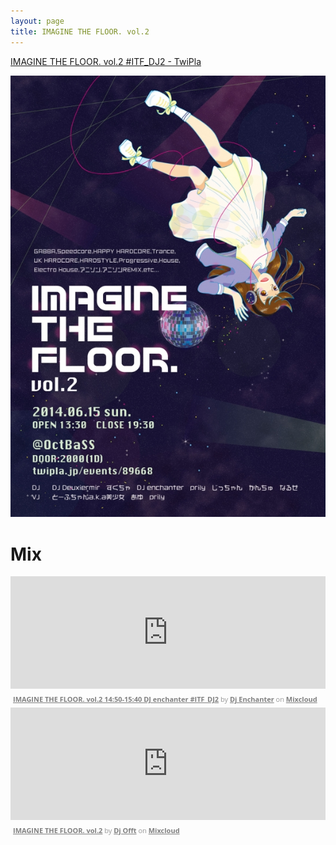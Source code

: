 ```yaml
---
layout: page
title: IMAGINE THE FLOOR. vol.2
---
```


[IMAGINE THE FLOOR. vol.2 #ITF_DJ2 - TwiPla](http://twipla.jp/events/89668)

![flyer](/images/flyers/vol_2.jpg)

# Mix

<iframe width="100%" height="180" src="https://www.mixcloud.com/widget/iframe/?embed_type=widget_standard&amp;embed_uuid=0ea068f1-4e74-4523-a5c2-093937fed580&amp;feed=https%3A%2F%2Fwww.mixcloud.com%2FDJenchanter%2Fimagine-the-floor-vol2-1450-1540-dj-enchanter-itf_dj2%2F&amp;hide_cover=1&amp;hide_tracklist=1&amp;replace=0" frameborder="0"></iframe><div style="clear: both; height: 3px; width: auto;"></div><p style="display: block; font-size: 11px; font-family: 'Open Sans', Helvetica, Arial, sans-serif; margin: 0px; padding: 3px 4px; color: rgb(153, 153, 153); width: auto;"><a href="https://www.mixcloud.com/DJenchanter/imagine-the-floor-vol2-1450-1540-dj-enchanter-itf_dj2/?utm_source=widget&amp;utm_medium=web&amp;utm_campaign=base_links&amp;utm_term=resource_link" target="_blank" style="color:#808080; font-weight:bold;">IMAGINE THE FLOOR. vol.2 14:50-15:40 DJ enchanter #ITF_DJ2</a><span> by </span><a href="https://www.mixcloud.com/DJenchanter/?utm_source=widget&amp;utm_medium=web&amp;utm_campaign=base_links&amp;utm_term=profile_link" target="_blank" style="color:#808080; font-weight:bold;">Dj Enchanter</a><span> on </span><a href="https://www.mixcloud.com/?utm_source=widget&amp;utm_medium=web&amp;utm_campaign=base_links&amp;utm_term=homepage_link" target="_blank" style="color:#808080; font-weight:bold;"> Mixcloud</a></p><div style="clear: both; height: 3px; width: auto;"></div>

<iframe width="100%" height="180" src="https://www.mixcloud.com/widget/iframe/?embed_type=widget_standard&amp;embed_uuid=a61bdaa1-5b3e-4e9c-baad-0b1265d24c77&amp;feed=https%3A%2F%2Fwww.mixcloud.com%2FDJ_OFFt%2Fimagine-the-floor-vol2%2F&amp;hide_cover=1&amp;hide_tracklist=1&amp;replace=0" frameborder="0"></iframe><div style="clear: both; height: 3px; width: auto;"></div><p style="display: block; font-size: 11px; font-family: 'Open Sans', Helvetica, Arial, sans-serif; margin: 0px; padding: 3px 4px; color: rgb(153, 153, 153); width: auto;"><a href="https://www.mixcloud.com/DJ_OFFt/imagine-the-floor-vol2/?utm_source=widget&amp;utm_medium=web&amp;utm_campaign=base_links&amp;utm_term=resource_link" target="_blank" style="color:#808080; font-weight:bold;">IMAGINE THE FLOOR. vol.2</a><span> by </span><a href="https://www.mixcloud.com/DJ_OFFt/?utm_source=widget&amp;utm_medium=web&amp;utm_campaign=base_links&amp;utm_term=profile_link" target="_blank" style="color:#808080; font-weight:bold;">Dj Offt</a><span> on </span><a href="https://www.mixcloud.com/?utm_source=widget&amp;utm_medium=web&amp;utm_campaign=base_links&amp;utm_term=homepage_link" target="_blank" style="color:#808080; font-weight:bold;"> Mixcloud</a></p><div style="clear: both; height: 3px; width: auto;"></div>
